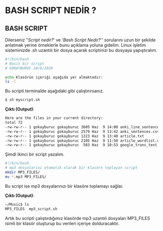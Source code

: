 # BASH SCRIPT NEDİR ? 

## BASH SCRIPT 

Dilerseniz "*Script nedir?*' ve '*Bash Script Nedir?*'' sorularını uzun bir şekilde anlatmak yerine örneklerle bunu açıklama yoluna gidelim. Linux işletim sisteminizde .sh uzantılı bir dosya açarak scriptinizi bu dosyaya yapıştıralım. 

```bash
#!/bin/bash
# Basit bir script
# GOKAYBURUC 10/6/2020
 
echo Klasörün içeriği aşağıda yer almaktadır:
ls -l
```



Bu scripti terminalde aşağıdaki gibi çalıştırırsanız.

```bash
$ sh myscript.sh 
```

**Çıktı (Output)**:

```bash
Here are the files in your current directory:
total 72
-rw-rw-r-- 1 gokayburuc gokayburuc 3605 Haz  9 14:00 anki_line_sentences.csv
-rw-rw-r-- 1 gokayburuc gokayburuc 2579 Haz  9 13:42 anki_sentences.csv
-rw-rw-r-- 1 gokayburuc gokayburuc 1223 Haz  9 13:40 article.txt
-rw-rw-r-- 1 gokayburuc gokayburuc 2105 Haz  9 11:50 article_wordlist.csv
-rw-rw-r-- 1 gokayburuc gokayburuc  583 Haz  9 10:53 google_trans_text.py
```



Şimdi ikinci bir script yazalım. 

```bash
#!/bin/bash
# mp3 dosyalarini otomatik olarak bir klasöre toplayan script
mkdir MP3_FILES/
mv *.mp3 MP3_FILES/
```

Bu script ise mp3 dosyalarınızı bir klasöre toplamayı sağlar.

**Çıktı (Output)**:

```bash
~/Music$ ls 
MP3_FILES  mp3_script.sh
```

Artık bu scripti çalıştırdığımız klasörde mp3 uzantılı dosyaları MP3_FILES isimli bir klasör oluşturup bu verileri içeriye dolduracaktır. 